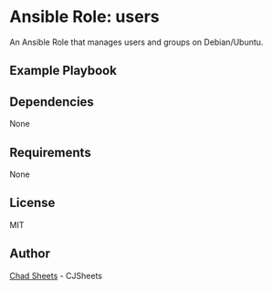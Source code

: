 # Ansible Role: users

An Ansible Role that manages users and groups on Debian/Ubuntu.




## Example Playbook



## Dependencies

None


## Requirements

None


## License

MIT

## Author

[Chad Sheets](http://chadsheets.com/) - CJSheets
